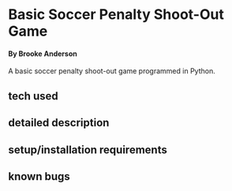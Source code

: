 # Basic Soccer Penalty Shoot-Out Game

#### By Brooke Anderson
A basic soccer penalty shoot-out game programmed in Python.

## tech used

## detailed description

## setup/installation requirements

## known bugs
